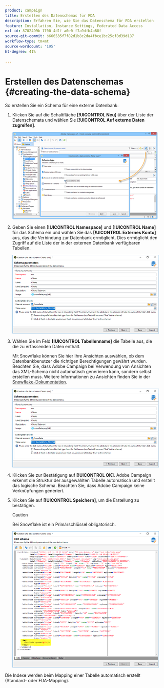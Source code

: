 ```yaml
---
product: campaign
title: Erstellen des Datenschemas für FDA
description: Erfahren Sie, wie Sie das Datenschema für FDA erstellen
feature: Installation, Instance Settings, Federated Data Access
exl-id: 8702499b-1700-4d1f-a0e0-f7a9dfb4b88f
source-git-commit: b666535f7f82d1b8c2da4fbce1bc25cf8d39d187
workflow-type: tm+mt
source-wordcount: '195'
ht-degree: 41%

---
```


# Erstellen des Datenschemas {#creating-the-data-schema}



So erstellen Sie ein Schema für eine externe Datenbank:

1. Klicken Sie auf die Schaltfläche **[!UICONTROL Neu]** über der Liste der Datenschemata und wählen Sie **[!UICONTROL Auf externe Daten zugreifen]**.

   ![](assets/wf_new_schema_fda.png)

1. Geben Sie einen **[!UICONTROL Namespace]** und **[!UICONTROL Name]** für das Schema ein und wählen Sie das **[!UICONTROL Externes Konto]** aus, das die Verbindung zur Datenbank ermöglicht. Dies ermöglicht den Zugriff auf die Liste der in der externen Datenbank verfügbaren Tabellen.

   ![](assets/wf_new_schema_select_table_fda.png)

1. Wählen Sie im Feld **[!UICONTROL Tabellenname]** die Tabelle aus, die die zu erfassenden Daten enthält.

   Mit Snowflake können Sie hier Ihre Ansichten auswählen, ob dem Datenbankbenutzer die richtigen Berechtigungen gewährt wurden. Beachten Sie, dass Adobe Campaign bei Verwendung von Ansichten das XML-Schema nicht automatisch generieren kann, sondern selbst erstellen muss. Weitere Informationen zu Ansichten finden Sie in der [Snowflake-Dokumentation](https://docs.snowflake.com/en/user-guide/views-introduction.html).

   ![](assets/wf_new_schema_select_table_fda.png)

1. Klicken Sie zur Bestätigung auf **[!UICONTROL OK]**. Adobe Campaign erkennt die Struktur der ausgewählten Tabelle automatisch und erstellt das logische Schema. Beachten Sie, dass Adobe Campaign keine Verknüpfungen generiert.

1. Klicken Sie auf **[!UICONTROL Speichern]**, um die Erstellung zu bestätigen.

   >[!CAUTION]
   >
   >Bei Snowflake ist ein Primärschlüssel obligatorisch.

   ![](assets/wf_new_schema_generate_fda.png)

Die Indexe werden beim Mapping einer Tabelle automatisch erstellt (Standard- oder FDA-Mapping).
